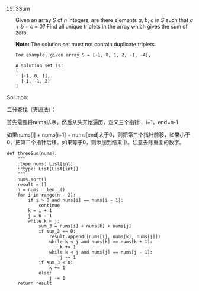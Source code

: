 15. 3Sum

    Given an array *S* of *n* integers, are there elements *a*, *b*, *c* in *S* such that *a* + *b* + *c* = 0? Find all unique triplets in the array which gives the sum of zero.

    **Note:** The solution set must not contain duplicate triplets.

    ```
    For example, given array S = [-1, 0, 1, 2, -1, -4],

    A solution set is:
    [
      [-1, 0, 1],
      [-1, -1, 2]
    ]
    ```



Solution:

二分查找（夹逼法）：

首先需要将nums排序，然后从头开始遍历，定义三个指针i，i+1，end=n-1

如果nums[i] + nums[i+1] + nums[end]大于0，则把第三个指针前移，如果小于0，把第二个指针后移。如果等于0，则添加到结果中。注意去除重复的数字。





```
def threeSum(nums):
    """
    :type nums: List[int]
    :rtype: List[List[int]]
    """
    nums.sort()
    result = []
    n = nums.__len__()
    for i in range(n - 2):
        if i > 0 and nums[i] == nums[i - 1]:
            continue
        k = i + 1
        j = n - 1
        while k < j:
            sum_3 = nums[i] + nums[k] + nums[j]
            if sum_3 == 0:
                result.append([nums[i], nums[k], nums[j]])
                while k < j and nums[k] == nums[k + 1]:
                    k += 1
                while k < j and nums[j] == nums[j - 1]:
                    j -= 1
            if sum_3 < 0:
                k += 1
            else:
                j -= 1
    return result
```
